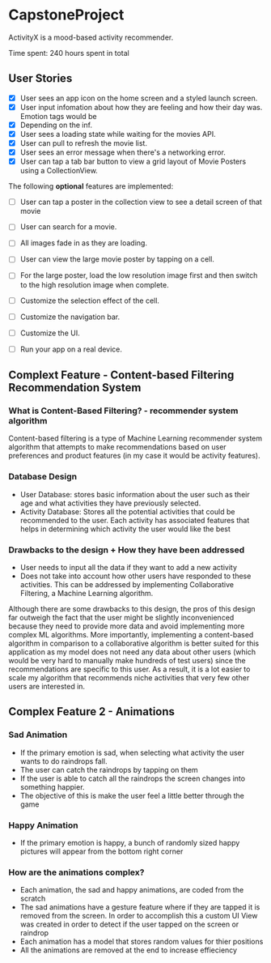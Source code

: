 # CapstoneProject

ActivityX is a mood-based activity recommender.

Time spent: 240 hours spent in total

## User Stories

- [x] User sees an app icon on the home screen and a styled launch screen.
- [x] User input infomation about how they are feeling and how their day was. Emotion tags would be 
- [x] Depending on the inf.
- [x] User sees a loading state while waiting for the movies API.
- [x] User can pull to refresh the movie list.
- [x] User sees an error message when there's a networking error.
- [x] User can tap a tab bar button to view a grid layout of Movie Posters using a CollectionView.

The following **optional** features are implemented:

- [ ] User can tap a poster in the collection view to see a detail screen of that movie
- [ ] User can search for a movie.
- [ ] All images fade in as they are loading.
- [ ] User can view the large movie poster by tapping on a cell.
- [ ] For the large poster, load the low resolution image first and then switch to the high resolution image when complete.
- [ ] Customize the selection effect of the cell.
- [ ] Customize the navigation bar.
- [ ] Customize the UI.
- [ ] Run your app on a real device.


## Complext Feature - Content-based Filtering Recommendation System
### What is Content-Based Filtering? - recommender system algorithm
Content-based filtering is a type of Machine Learning recommender system algorithm that attempts to make recommendations based on user preferences and product features (in my case it would be activity features).

### Database Design
- User Database: stores basic information about the user such as their age and what activities they have previously selected.
- Activity Database:  Stores all the potential activities that could be recommended to the user. Each activity has associated features that helps in determining which activity the user would like the best

### Drawbacks to the design + How they have been addressed
- User needs to input all the data if they want to add a new activity
- Does not take into account how other users have responded to these activities. This can be addressed by implementing Collaborative Filtering, a Machine Learning algorithm.

Although there are some drawbacks to this design, the pros of this design far outweigh the fact that the user might be slightly inconvenienced because they need to provide more data and avoid implementing more complex ML algorithms. More importantly, implementing a content-based algorithm in comparison to a collaborative algorithm is better suited for this application as my model does not need any data about other users (which would be very hard to manually make hundreds of test users) since the recommendations are specific to this user. As a result, it is a lot easier to scale my algorithm that recommends niche activities that very few other users are interested in.


## Complex Feature 2 - Animations
### Sad Animation
- If the primary emotion is sad, when selecting what activity the user wants to do raindrops fall.
- The user can catch the raindrops by tapping on them
- If the user is able to catch all the raindrops the screen changes into something happier.
- The objective of this is make the user feel a little better through the game

### Happy Animation
- If the primary emotion is happy, a bunch of randomly sized happy pictures will appear from the bottom right corner

### How are the animations complex?
- Each animation, the sad and happy animations, are coded from the scratch
- The sad animations have a gesture feature where if they are tapped it is removed from the screen. In order to accomplish this a custom UI View was created in order to detect if the user tapped on the screen or raindrop
- Each animation has a model that stores random values for thier positions
- All the animations are removed at the end to increase effieciency

